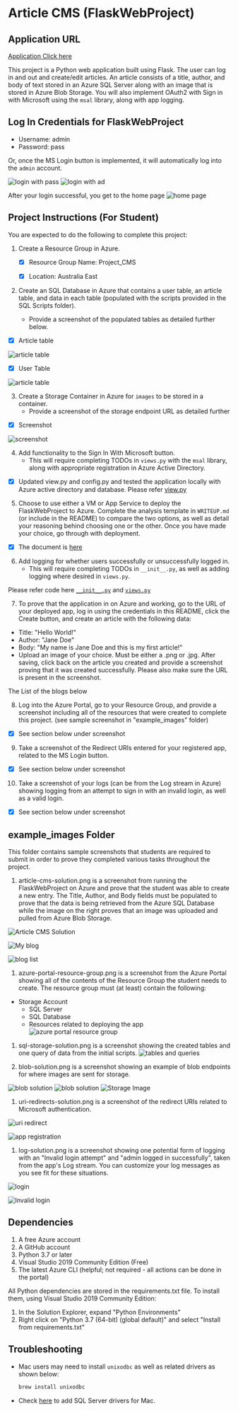 # Article CMS (FlaskWebProject)

## Application URL

[Application Click here](https://cmswebappfsoft.azurewebsites.net/)

This project is a Python web application built using Flask. The user can log in and out and create/edit articles. An article consists of a title, author, and body of text stored in an Azure SQL Server along with an image that is stored in Azure Blob Storage. You will also implement OAuth2 with Sign in with Microsoft using the `msal` library, along with app logging.

## Log In Credentials for FlaskWebProject

- Username: admin
- Password: pass

Or, once the MS Login button is implemented, it will automatically log into the `admin` account.

![login with pass](example_images/login_with_pass.png)
![login with ad](example_images/login_with_ad.png)

After your login successful, you get to the home page
![home page](example_images/homepage.png)

## Project Instructions (For Student)

You are expected to do the following to complete this project:

1. Create a Resource Group in Azure.

    + [x] Resource Group Name: Project_CMS
    + [x] Location: Australia East


2. Create an SQL Database in Azure that contains a user table, an article table, and data in each table (populated with the scripts provided in the SQL Scripts folder).
    - Provide a screenshot of the populated tables as detailed further below.

- [x] Article table

![article table](/example_images/articles_table.png)

- [x] User Table

![article table](/example_images/users_table.png)

3. Create a Storage Container in Azure for `images` to be stored in a container.
    - Provide a screenshot of the storage endpoint URL as detailed further

- [x] Screenshot

![screenshot ](/example_images/storage_ep.png)

4. Add functionality to the Sign In With Microsoft button.
    - This will require completing TODOs in `views.py` with the `msal` library, along with appropriate registration in Azure Active Directory.
  
- [x] Updated view.py and config.py and tested the application locally with Azure active directory and database. Please refer [view.py](FlaskWebProject/views.py) 
  
5. Choose to use either a VM or App Service to deploy the FlaskWebProject to Azure. Complete the analysis template in `WRITEUP.md` (or include in the README) to compare the two options, as well as detail your reasoning behind choosing one or the other. Once you have made your choice, go through with deployment.

- [x] The document is [here](WRITEUP.md)

6. Add logging for whether users successfully or unsuccessfully logged in.
    - This will require completing TODOs in `__init__.py`, as well as adding logging where desired in `views.py`.

Please refer code here [`__init__.py`](FlaskWebProject/__init__.py) and [`views.py`](FlaskWebProject/views.py)

7. To prove that the application in on Azure and working, go to the URL of your deployed app, log in using the credentials in this README, click the Create button, and create an article with the following data:

- Title: "Hello World!"
- Author: "Jane Doe"
- Body: "My name is Jane Doe and this is my first article!"
- Upload an image of your choice. Must be either a .png or .jpg.
   After saving, click back on the article you created and provide a screenshot proving that it was created successfully. Please also make sure the URL is present in the screenshot.

The List of the blogs below

8. Log into the Azure Portal, go to your Resource Group, and provide a screenshot including all of the resources that were created to complete this project. (see sample screenshot in "example_images" folder)

- [x] See section below under screenshot

9. Take a screenshot of the Redirect URIs entered for your registered app, related to the MS Login button.

- [x] See section below under screenshot
  
10. Take a screenshot of your logs (can be from the Log stream in Azure) showing logging from an attempt to sign in with an invalid login, as well as a valid login.

- [x] See section below under screenshot

## example_images Folder

This folder contains sample screenshots that students are required to submit in order to prove they completed various tasks throughout the project.

1. article-cms-solution.png is a screenshot from running the FlaskWebProject on Azure and prove that the student was able to create a new entry. The Title, Author, and Body fields must be populated to prove that the data is being retrieved from the Azure SQL Database while the image on the right proves that an image was uploaded and pulled from Azure Blob Storage.

![Article CMS Solution](example_images/blog.png)

![ My blog](example_images/my_blog.png)

![blog list](example_images/blog_list.png)

1. azure-portal-resource-group.png is a screenshot from the Azure Portal showing all of the contents of the Resource Group the student needs to create. The resource group must (at least) contain the following:

- Storage Account
  - SQL Server
  - SQL Database
  - Resources related to deploying the app
![azure portal resource group](example_images/rg_details.png)

1. sql-storage-solution.png is a screenshot showing the created tables and one query of data from the initial scripts.
![tables and queries](example_images/sql-storage-solution.png)

   
2. blob-solution.png is a screenshot showing an example of blob endpoints for where images are sent for storage.

![blob solution](example_images/storage_acc_1.png)
![blob solution](example_images/storage_acc_2.png)
![ Storage Image](example_images/storage_ep_images.png)

1. uri-redirects-solution.png is a screenshot of the redirect URIs related to Microsoft authentication.

![uri redirect](example_images/uri-redirects-solution.png)

![ app registration](example_images/app_registraion_1.png)

1. log-solution.png is a screenshot showing one potential form of logging with an "Invalid login attempt" and "admin logged in successfully", taken from the app's Log stream. You can customize your log messages as you see fit for these situations.

![login](example_images/login_out.png)

![Invalid login](example_images/Invalid_login.png)

## Dependencies

1. A free Azure account
2. A GitHub account
3. Python 3.7 or later
4. Visual Studio 2019 Community Edition (Free)
5. The latest Azure CLI (helpful; not required - all actions can be done in the portal)

All Python dependencies are stored in the requirements.txt file. To install them, using Visual Studio 2019 Community Edition:

1. In the Solution Explorer, expand "Python Environments"
2. Right click on "Python 3.7 (64-bit) (global default)" and select "Install from requirements.txt"

## Troubleshooting

- Mac users may need to install `unixodbc` as well as related drivers as shown below:
  
    ```bash
    brew install unixodbc
    ```

- Check [here](https://docs.microsoft.com/en-us/sql/connect/odbc/linux-mac/install-microsoft-odbc-driver-sql-server-macos?view=sql-server-ver15) to add SQL Server drivers for Mac.
